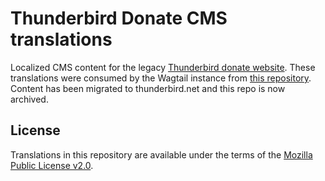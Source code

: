 # Thunderbird Donate CMS translations

Localized CMS content for the legacy [Thunderbird donate website](https://give.thunderbird.net). These translations were consumed by the Wagtail instance from [this repository](https://github.com/mozilla/donate-wagtail). Content has been migrated to thunderbird.net and this repo is now archived.

## License

Translations in this repository are available under the terms of the [Mozilla Public License v2.0](http://www.mozilla.org/MPL/2.0/).
